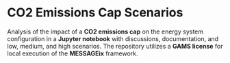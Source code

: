 # CO2 Emissions Cap Scenarios

Analysis of the impact of a **CO2 emissions cap** on the energy system configuration in a **Jupyter notebook** with discussions, documentation, and low, medium, and high scenarios. The repository utilizes a **GAMS license** for local execution of the **MESSAGEix** framework.
